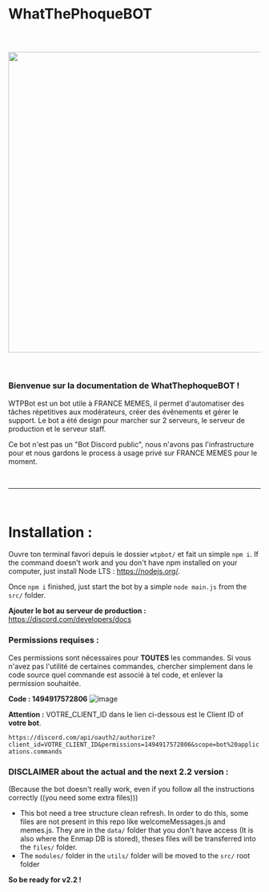 # WhatThePhoqueBOT

<br/>

<h3 align="center"><img src="https://user-images.githubusercontent.com/49253492/139536561-5eaf9aad-64dd-4bc4-a33a-913a28ccb620.png" width="600px"></h3>

<br/>

### **Bienvenue sur la documentation de WhatThephoqueBOT !**

WTPBot est un bot utile à FRANCE MEMES, il permet d'automatiser des tâches répetitives aux modérateurs, créer des évênements et gérer le support. Le bot a été design pour marcher sur 2 serveurs, le serveur de production et le serveur staff.

Ce bot n'est pas un "Bot Discord public", nous n'avons pas l'infrastructure pour et nous gardons le process à usage privé sur FRANCE MEMES pour le moment.

<br/>

---

<br/>

# Installation : 

Ouvre ton terminal favori depuis le dossier `wtpbot/` et fait un simple `npm i`.
If the command doesn't work and you don't have npm installed on your computer, just install Node LTS : https://nodejs.org/.

Once `npm i` finished, just start the bot by a simple `node main.js` from the `src/` folder.

**Ajouter le bot au serveur de production :**
https://discord.com/developers/docs

### **Permissions requises :**

Ces permissions sont nécessaires pour **TOUTES** les commandes. Si vous n'avez pas l'utilité de certaines commandes, chercher simplement dans le code source quel commande est associé à tel code, et enlever la permission souhaitée.

**Code : 1494917572806**
![image](https://user-images.githubusercontent.com/49253492/182611293-0617a171-20ef-4935-9797-c5d8aa0c43b4.png)

**Attention :** VOTRE_CLIENT_ID dans le lien ci-dessous est le Client ID of **votre bot**.

`https://discord.com/api/oauth2/authorize?client_id=VOTRE_CLIENT_ID&permissions=1494917572806&scope=bot%20applications.commands`

### DISCLAIMER about the actual and the next 2.2 version : 
(Because the bot doesn't really work, even if you follow all the instructions correctly ((you need some extra files)))
- This bot need a tree structure clean refresh. In order to do this, some files are not present in this repo like welcomeMessages.js and memes.js. They are in the `data/` folder that you don't have access (It is also where the Enmap DB is stored), theses files will be transferred into the `files/` folder.
- The `modules/` folder in the `utils/` folder will be moved to the `src/` root folder

**So be ready for v2.2 !**
